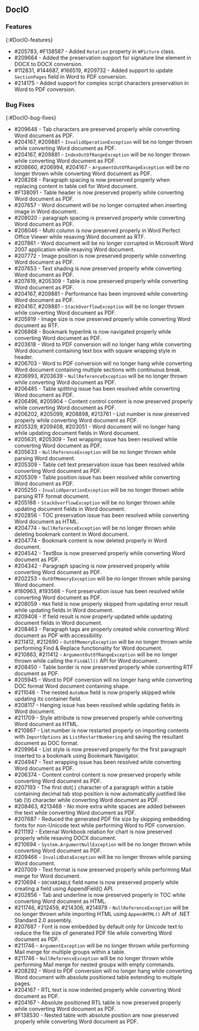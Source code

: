 ## DocIO

### Features
{:#DocIO-features}

* \#205783, \#F138587 - Added `Rotation` property in `WPicture` class.
* \#209664 - Added the preservation support for signature line element in DOCX to DOCX conversion.
* \#112831, \#144687, \#166519, \#209732 - Added support to update `SectionPages` field in Word to PDF conversion.
* \#214175 - Added support for complex script characters preservation in Word to PDF conversion.

### Bug Fixes
{:#DocIO-bug-fixes}

* \#209648 - Tab characters are preserved properly while converting Word document as PDF.
* \#204167, \#209881 - `InvalidOperationException` will be no longer thrown while converting Word document as PDF.
* \#204167, \#209881 - `IndexOutOfRangeException` will be no longer thrown while converting Word document as PDF.
* \#208660, \#206994, \#204167 - `ArgumentOutOfRangeException` will be no longer thrown while converting Word document as PDF.
* \#208268 - Paragraph spacing is now preserved properly when replacing content in table cell for Word document.
* \#F138091 - Table header is now preserved properly while converting Word document as PDF.
* \#207657 - Word document will be no longer corrupted when inserting image in Word document.
* \#208020 - paragraph spacing is preserved properly while converting Word document as PDF.
* \#208046 - Multi column is now preserved properly in Word Perfect Office Viewer while resaving Word document as RTF.
* \#207861 - Word document will be no longer corrupted in Microsoft Word 2007 application while resaving Word document.
* \#207772 - Image position is now preserved properly while converting Word document as PDF.
* \#207653 - Text shading is now preserved properly while converting Word document as PDF.
* \#207619, \#205309 - Table is now preserved properly while converting Word document as PDF.
* \#204167, \#209881 - Performance has been improved while converting Word document as PDF.
* \#204167, \#209881 - `StackOverflowException` will be no longer thrown while converting Word document as PDF.
* \#205919 - Image size is now preserved properly while converting Word document as RTF.
* \#206868 - Bookmark hyperlink is now navigated properly while converting Word document as PDF.
* \#203618 - Word to PDF conversion will no longer hang while converting Word document containing text box with square wrapping style in header.
* \#206703 - Word to PDF conversion will no longer hang while converting Word document containing multiple sections with continuous break.
* \#206993, \#203639 - `NullReferenceException` will be no longer thrown while converting Word document as PDF.
* \#206485 - Table splitting issue has been resolved while converting Word document as PDF.
* \#206496, \#205904 - Content control content is now preserved properly while converting Word document as PDF.
* \#206202, \#205099, \#208898, \#213761 - List number is now preserved properly while converting Word document as PDF.
* \#205329, \#209408, \#203051 - Word document will no longer hang while updating document fields in Word document.
* \#205631, \#205309 - Text wrapping issue has been resolved while converting Word document as PDF.
* \#205633 - `NullReferenceException` will be no longer thrown while parsing Word document.
* \#205309 - Table cell text preservation issue has been resolved while converting Word document as PDF.
* \#205309 - Table position issue has been resolved while converting Word document as PDF.
* \#205250 - `InvalidOperationException` will be no longer thrown while parsing RTF format document.
* \#205188 - `StackOverflowException` will be no longer thrown while updating document fields in Word document.
* \#202856 - TOC preservation issue has been resolved while converting Word document as HTML.
* \#204774 - `NullReferenceException` will be no longer thrown while deleting bookmark content in Word document.
* \#204774 - Bookmark content is now deleted properly in Word document.
* \#204542 - TextBox is now preserved properly while converting Word document as PDF.
* \#204342 - Paragraph spacing is now preserved properly while converting Word document as PDF.
* \#202253 - `OutOfMemoryException` will be no longer thrown while parsing Word document.
* \#180963, \#193566 - Font preservation issue has been resolved while converting Word document as PDF.
* \#208059 - `MAX` field is now properly skipped from updating error result while updating fields in Word document.
* \#209408 - If field result is now properly updated while updating document fields in Word document.
* \#208463 - Paragraph tags are properly created while converting Word document as PDF with accessibility.
* \#211412, \#212690 - `OutOfMemoryException` will be no longer thrown while performing Find & Replace functionality for Word document.
* \#210863, \#211412 - `ArgumentOutOfRangeException` will be no longer thrown while calling the `FindAll()` API for Word document.
* \#208450 - Table border is now preserved properly while converting RTF document as PDF.
* \#205945 - Word to PDF conversion will no longer hang while converting DOC format Word document containing shape.
* \#211046 - The nested `AutoNum` field is now properly skipped while updating its container field.
* \#208117 - Hanging issue has been resolved while updating fields in Word document.
* \#211709 - Style attribute is now preserved properly while converting Word document as HTML.
* \#210867 - List number is now restarted properly on importing contents with `ImportOptions` as `ListRestartNumbering` and saving the resultant document as DOC format.
* \#209964 - List style is now preserved properly for the first paragraph inserted to a bookmark using Bookmark Navigator.
* \#204947 - Text wrapping issue has been resolved while converting Word document as PDF.
* \#206374 - Content control content is now preserved properly while converting Word document as PDF.
* \#207193 - The first dot(.) character of a paragraph within a table containing decimal tab stop position is now automatically justified like tab (\t) character while converting Word document as PDF.
* \#208463, \#213468 - No more extra white spaces are added between the text while converting Word document as PDF.
* \#207687 - Reduced the generated PDF file size by skipping embedding fonts for non-Unicode text while performing Word to PDF conversion.
* \#211192 - External Workbook relation for chart is now preserved properly while resaving DOCX document.
* \#210694 - `System.ArgumentNullException` will be no longer thrown while converting Word document as PDF.
* \#209466 - `InvalidDataException` will be no longer thrown while parsing Word document.
* \#207009 - Text format is now preserved properly while performing Mail merge for Word document.
* \#210694 - `DOCVARIABLE` field name is now preserved properly while creating a field using AppendField() API.
* \#202856 - Tab and underline is now preserved properly in TOC while converting Word document as HTML.
* \#211746, \#212459, \#214306, \#214979 - `NullReferenceException` will be no longer thrown while importing HTML using `AppendHTML()` API of .NET Standard 2.0 assembly.
* \#207687 - Font is now embedded by default only for Unicode text to reduce the file size of generated PDF file while converting Word document as PDF.
* \#211746 - `ArgumentException` will be no longer thrown while performing Mail merge for multiple groups within a table.
* \#211746 - `NullReferenceException` will be no longer thrown while performing Mail merge for nested groups with empty commands.
* \#208292 - Word to PDF conversion will no longer hang while converting Word document with absolute positioned table extending to multiple pages.
* \#204167 - RTL text is now indented properly while converting Word document as PDF.
* \#204167 - Absolute positioned RTL table is now preserved properly while converting Word document as PDF.
* \#F138530 - Nested table with absolute position are now preserved properly while converting Word document as PDF.